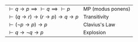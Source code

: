 
|                                                      |                   |
| ---------------------------------------------------- | ----------------- |
| $\vdash q \to p \implies \vdash q \implies \vdash p$ | MP (modus ponens) |
| $\vdash (q \to r) \to (r \to p) \to q \to p$         | Transitivity      |
| $\vdash (\neg p \to p) \to p$                        | Clavius's Law     |
| $\vdash q \to \neg q \to p$                          | Explosion         |
